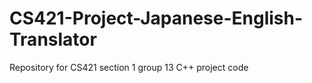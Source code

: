 # CS421-Project-Japanese-English-Translator
Repository for CS421 section 1 group 13 C++ project code
